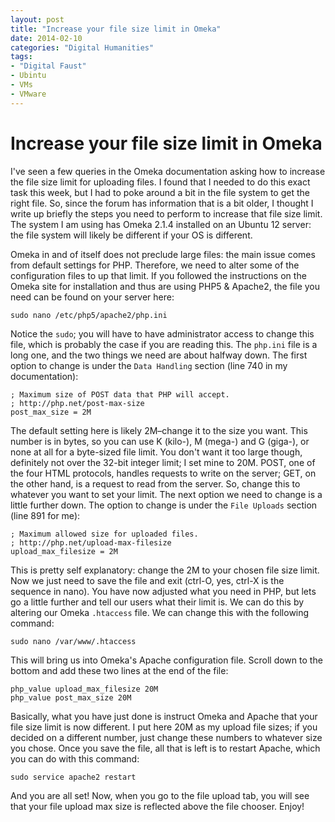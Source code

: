 ```yaml
---
layout: post
title: "Increase your file size limit in Omeka"
date: 2014-02-10
categories: "Digital Humanities"
tags:
- "Digital Faust"
- Ubintu
- VMs
- VMware
---
```


# Increase your file size limit in Omeka

I've seen a few queries in the Omeka documentation asking how to increase the file size limit for uploading files. I found that I needed to do this exact task this week, but I had to poke around a bit in the file system to get the right file. So, since the forum has information that is a bit older, I thought I write up briefly the steps you need to perform to increase that file size limit. The system I am using has Omeka 2.1.4 installed on an Ubuntu 12 server: the file system will likely be different if your OS is different.

Omeka in and of itself does not preclude large files: the main issue comes from default settings for PHP. Therefore, we need to alter some of the configuration files to up that limit. If you followed the instructions on the Omeka site for installation and thus are using PHP5 & Apache2, the file you need can be found on your server here:

    sudo nano /etc/php5/apache2/php.ini

Notice the `sudo`; you will have to have administrator access to change this file, which is probably the case if you are reading this. The `php.ini` file is a long one, and the two things we need are about halfway down. The first option to change is under the `Data Handling` section (line 740 in my documentation):

    ; Maximum size of POST data that PHP will accept.
    ; http://php.net/post-max-size
    post_max_size = 2M

The default setting here is likely 2M–change it to the size you want. This number is in bytes, so you can use K (kilo-), M (mega-) and G (giga-), or none at all for a byte-sized file limit. You don't want it too large though, definitely not over the 32-bit integer limit; I set mine to 20M. POST, one of the four HTML protocols, handles requests to write on the server; GET, on the other hand, is a request to read from the server. So, change this to whatever you want to set your limit. The next option we need to change is a little further down. The option to change is under the `File Uploads` section (line 891 for me):

    ; Maximum allowed size for uploaded files.
    ; http://php.net/upload-max-filesize
    upload_max_filesize = 2M

This is pretty self explanatory: change the 2M to your chosen file size limit. Now we just need to save the file and exit (ctrl-O, yes, ctrl-X is the sequence in nano). You have now adjusted what you need in PHP, but lets go a little further and tell our users what their limit is. We can do this by altering our Omeka `.htaccess` file. We can change this with the following command:

    sudo nano /var/www/.htaccess

This will bring us into Omeka's Apache configuration file. Scroll down to the bottom and add these two lines at the end of the file:

    php_value upload_max_filesize 20M
    php_value post_max_size 20M

Basically, what you have just done is instruct Omeka and Apache that your file size limit is now different. I put here 20M as my upload file sizes; if you decided on a different number, just change these numbers to whatever size you chose. Once you save the file, all that is left is to restart Apache, which you can do with this command:

    sudo service apache2 restart

And you are all set! Now, when you go to the file upload tab, you will see that your file upload max size is reflected above the file chooser. Enjoy!
